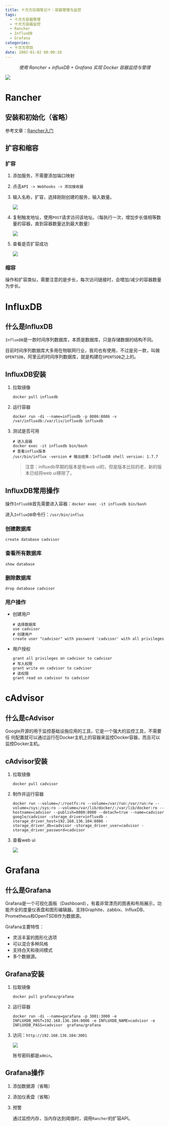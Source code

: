 ```yaml
---
title: 十次方后端笔记十：容器管理与监控
tags:
  - 十次方容器管理
  - 十次方容器监控
  - Rancher
  - InfluxDB
  - Grafana
categories:
  - 十次方项目
date: 2002-01-02 00:00:10
---
```


<center><i>使用 Rancher + influxDB + Grafana 实现 Docker 容器监控与管理</i></center>

![](https://raw.githubusercontent.com/imxushuai/ForPicGo/master/tensquare.jpg)

<!-- more -->

# Rancher

## 安装和初始化（省略）

参考文章：[Rancher入门](https://www.imxushuai.com/2019/05/16/Rancher%E5%85%A5%E9%97%A8/)

## 扩容和缩容

### 扩容

1. 添加服务，不需要添加端口映射

2. 点击`API -> Webhooks -> 添加接收器`

3. 输入名称，扩容，选择刚刚创建的服务，输入数量。

   ![](https://raw.githubusercontent.com/imxushuai/ForPicGo/master/20190702104239.png)

4. 复制触发地址，使用`POST`请求访问该地址。（每执行一次，增加步长值相等数量的容器，直到容器数量达到最大数量）

   ![](https://raw.githubusercontent.com/imxushuai/ForPicGo/master/20190702103927.png)

5. 查看是否扩容成功

   ![](https://raw.githubusercontent.com/imxushuai/ForPicGo/master/20190702104413.png)

### 缩容

操作和扩容类似，需要注意的是步长，每次访问链接时，会增加/减少的容器数量为步长。

# InfluxDB

## 什么是InfluxDB

`InfluxDB`是一款时间序列数据库，本质是数据库，只是存储数据的结构不同。

目前时间序列数据库大多用在物联网行业，我司也有使用，不过是另一款，叫做`OPENTSDB`，阿里云的时间序列数据库，就是构建在`OPENTSDB`之上的。

## InfluxDB安装

1. 拉取镜像

   ```shell
   docker pull influxdb
   ```

2. 运行容器

   ```shell
   docker run -di --name=influxdb -p 8086:8086 -v /var/influxdb:/var/liv/influxdb influxdb
   ```

3. 测试是否可用

   ```shell
   # 进入容器
   docker exec -it influxdb bin/bash
   # 查看influx版本
   /usr/bin/influx -version # 输出结果：InfluxDB shell version: 1.7.7
   ```

   > 注意：influxdb早期的版本是有web ui的，但是版本比较的老，新的版本已经将web ui移除了。

## InfluxDB常用操作

操作`InfluxDB`首先需要进入容器：`docker exec -it influxdb bin/bash`

进入`InfluxDB`命令行：`/usr/bin/influx`

### 创建数据库

```shell
create database cadvisor
```

### 查看所有数据库

```shell
show database
```

### 删除数据库

```shell
drop database cadvisor
```

### 用户操作

- 创建用户

  ```shell
  # 选择数据库
  use cadvisor
  # 创建用户
  create user "cadvisor" with password 'cadvisor' with all privileges
  ```

- 用户授权

  ```shell
  grant all privileges on cadvisor to cadvisor
  # 写入权限
  grant write on cadvisor to cadvisor
  # 读权限
  grant read on cadvisor to cadvisor
  ```

# cAdvisor

## 什么是cAdvisor

Google开源的用于监控基础设施应用的工具，它是一个强大的监控工具，不需要任 何配置就可以通过运行在Docker主机上的容器来监控Docker容器，而且可以监控Docker主机。

## cAdvisor安装

1. 拉取镜像

   ```shell
   docker pull cadvisor
   ```

2. 制作并运行容器

   ```shell
   docker run --volume=/:/rootfs:ro --volume=/var/run:/var/run:rw --volume=/sys:/sys:ro --volume=/var/lib/docker/:/var/lib/docker:ro --hostname=cadvisor --publish=8080:8080 --detach=true --name=cadvisor google/cadvisor -storage_driver=influxdb -storage_driver_host=192.168.136.104:8086 -storage_driver_db=cadvisor -storage_driver_user=cadvisor -storage_driver_password=cadvisor
   ```

3. 查看web ui

   ![](https://raw.githubusercontent.com/imxushuai/ForPicGo/master/20190702113412.png)

# Grafana

## 什么是Grafana

Grafana是一个可视化面板（Dashboard），有着非常漂亮的图表和布局展示，功 能齐全的度量仪表盘和图形编辑器。支持Graphite、zabbix、InfluxDB、Prometheus和OpenTSDB作为数据源。 

Grafana主要特性：

- 灵活丰富的图形化选项
- 可以混合多种风格
- 支持白天和夜间模式
- 多个数据源。 

## Grafana安装

1. 拉取镜像

   ```shell
   docker pull grafana/grafana
   ```

2. 运行容器

   ```shell
   docker run -di --name=garafana -p 3001:3000 -e INFLUXDB_HOST=192.168.136.104:8086 -e INFLUXDB_NAME=cadvisor -e INFLUXDB_PASS=cadvisor  grafana/grafana
   ```

3. 访问：`http://192.168.136.104:3001`

   ![](https://raw.githubusercontent.com/imxushuai/ForPicGo/master/20190702130500.png)
   
   账号密码都是`admin`。

## Grafana操作

1. 添加数据源（省略）

2. 添加仪表盘（省略）

3. 预警

   通过监控内存，当内存达到阈值时，调用`Rancher`的扩容API。

